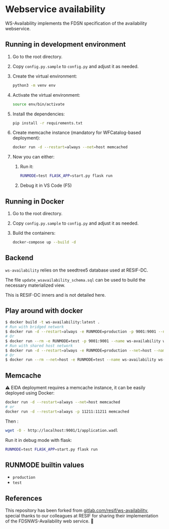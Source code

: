 # Webservice availability

WS-Availability implements the FDSN specification of the availability webservice.

## Running in development environment

1. Go to the root directory.
1. Copy `config.py.sample` to `config.py` and adjust it as needed.
1. Create the virtual environment:

    ```bash
    python3 -m venv env
    ```

1. Activate the virtual environment:

    ```bash
    source env/bin/activate
    ```

1. Install the dependencies:

    ```bash
    pip install -r requirements.txt
    ```

1. Create memcache instance (mandatory for WFCatalog-based deployment):

    ```bash
    docker run -d --restart=always --net=host memcached
    ```

1. Now you can either:
    1. Run it:

        ```bash
        RUNMODE=test FLASK_APP=start.py flask run
        ```

    1. Debug it in VS Code (F5)

## Running in Docker

1. Go to the root directory.
1. Copy `config.py.sample` to `config.py` and adjust it as needed.
1. Build the containers:

    ```bash
    docker-compose up --build -d
    ```

## Backend

`ws-availability` relies on the seedtree5 database used at RESIF-DC.

The file `update_wsavailability_schema.sql` can be used to build the necessary materialized view.

This is RESIF-DC inners and is not detailed here.

## Play around with docker

```bash
$ docker build -t ws-availability:latest .
# Run with bridged network
$ docker run -d --restart=always -e RUNMODE=production -p 9001:9001 --name ws-availability ws-availability:latest
# Or
$ docker run --rm -e RUNMODE=test -p 9001:9001 --name ws-availability ws-availability:latest
# Run with shared host network
$ docker run -d --restart=always -e RUNMODE=production --net=host --name ws-availability ws-availability:latest
# Or
$ docker run --rm --net=host -e RUNMODE=test --name ws-availability ws-availability:latest
```

## Memcache

⚠️ EIDA deployment requires a memcache instance, it can be easily deployed using Docker:

```bash
docker run -d --restart=always --net=host memcached
# or
docker run -d --restart=always -p 11211:11211 memcached
```

Then :

```bash
wget -O - http://localhost:9001/1/application.wadl
```

Run it in debug mode with flask:

```bash
RUNMODE=test FLASK_APP=start.py flask run
```

## RUNMODE builtin values

* `production`
* `test`

## References

This repository has been forked from [gitlab.com/resif/ws-availability](https://gitlab.com/resif/ws-availability), special thanks to our colleagues at RESIF for sharing their implementation of the FDSNWS-Availability web service. 💐
